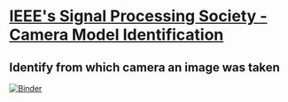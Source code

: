 # [IEEE's Signal Processing Society - Camera Model Identification](https://www.kaggle.com/c/sp-society-camera-model-identification)

## Identify from which camera an image was taken

[![Binder](https://mybinder.org/badge.svg)](https://mybinder.org/v2/gh/aculich/IEEE/master?filepath=CameraModelId.ipynb)

